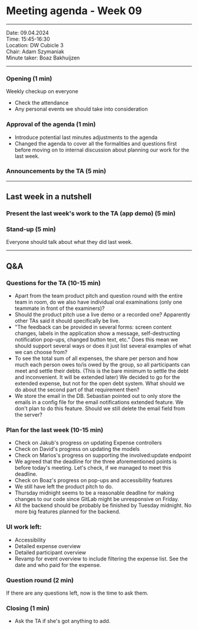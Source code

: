 # Meeting agenda - Week 09

---

Date:           09.04.2024\
Time:           15:45-16:30\
Location:     DW Cubicle 3 \
Chair:          Adam Szymaniak\
Minute taker:     Boaz Bakhuijzen

---

### Opening (1 min)

Weekly checkup on everyone
* Check the attendance
* Any personal events we should take into consideration

### Approval of the agenda (1 min)
* Introduce potential last minutes adjustments to the agenda
* Changed the agenda to cover all the formalities and questions first before moving on to internal
discussion about planning our work for the last week.

### Announcements by the TA (5 min)

---

## Last week in a nutshell

### Present the last week's work to the TA (app demo) (5 min)

### Stand-up (5 min)
Everyone should talk about what they did last week.

---

## Q&A

### Questions for the TA (10-15 min)
- Apart from the team product pitch and question round with the entire team in room, do we
also have individual oral examinations (only one teammate in front of the examiners)?
- Should the product pitch use a live demo or a recorded one? Apparently other TAs said it
should specifically be live.
- "The feedback can be provided in several forms: screen content changes, labels in the application show a
  message, self-destructing notification pop-ups, changed button text, etc." Does this mean we should
support several ways or does it just list several examples of what we can choose from?
- To see the total sum of all expenses, the share per person and how much each person owes
  to/is owed by the group, so all participants can meet and settle their debts.
  (This is the bare minimum to settle the debt and inconvenient. It will be extended later)
We decided to go for the extended expense, but not for the open debt system. What should we
do about the second part of that requirement then?
- We store the email in the DB. Sebastian pointed out to only store the emails in a config file
for the email notifications extended feature. We don't plan to do this feature. Should we still
delete the email field from the server?


### Plan for the last week (10-15 min)
- Check on Jakub's progress on updating Expense controllers
- Check on David's progress on updating the models
- Check on Marios's progress on supporting the involved:update endpoint
- We agreed that the deadline for the three aforementioned points is before today's meeting.
Let's check, if we managed to meet this deadline.
- Check on Boaz's progress on pop-ups and accessibility features
- We still have left the product pitch to do.
- Thursday midnight seems to be a reasonable deadline for making changes to our code since
GitLab might be unresponsive on Friday.
- All the backend should be probably be finished by Tuesday midnight. No more big features planned for the backend.

### UI work left:

- Accessibility
- Detailed expense overview
- Detailed participant overview
- Revamp for event overview to include filtering the expense list. 
See the date and who paid for the expense.


### Question round (2 min)
If there are any questions left, now is the time to ask them.

### Closing (1 min)
* Ask the TA if she's got anything to add.
